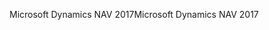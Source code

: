 <span data-ttu-id="1c736-101">Microsoft Dynamics NAV 2017</span><span class="sxs-lookup"><span data-stu-id="1c736-101">Microsoft Dynamics NAV 2017</span></span>